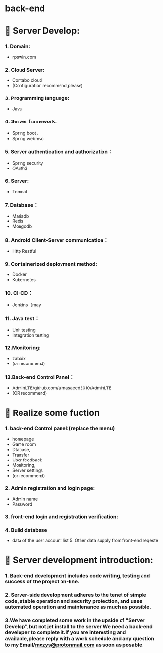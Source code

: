 # back-end
# 🎲 Server Develop:
### 1. Domain:
- rpswin.com 
### 2. Cloud Server:
- Contabo cloud
- (Configuration recommend,please) 
### 3. Programming language:
- Java 
### 4. Server framework:
- Spring boot，
- Spring webmvc 
### 5. Server authentication and authorization：
- Spring security
- OAuth2 
### 6. Server:
- Tomcat 
### 7. Database：
- Mariadb
- Redis
- Mongodb 
### 8. Android Client-Server communication： 
- Http Restful 
### 9. Containerized deployment method:
- Docker
- Kubernetes 
### 10. CI-CD：
- Jenkins（may 
### 11. Java test：
- Unit testing
- Integration testing 
### 12.Monitoring:
- zabbix
- (or recommend) 
### 13.Back-end Control Panel：
- AdminLTE/github.com/almasaeed2010/AdminLTE
- (OR recommend)
# 🎲 Realize some fuction
### 1. back-end Control panel:(replace the menu)
- homepage
- Game room
- Dtabase,
- Transfer
- User feedback
- Monitoring,
- Server settings
- (or recommend) 
### 2. Admin registration and login page:
- Admin name
- Password 
### 3. front-end login and registration verification: 
### 4. Build database
- data of the user account list 5. Other data supply from front-end reqeste
# 🎲 Server development introduction:
### 1. Back-end development includes code writing, testing and success of the project on-line.
### 2. Server-side development adheres to the tenet of simple code, stable operation and security protection, and uses automated operation and maintenance as much as possible.
### 3.We have completed some work in the upside of "Server Develop",but not jet install to the server.We need a back-end developer to complete it.If you are interesting and available,please reply with a work schedule and any question to my Email/mczys@protonmail.com as soon as posable.
